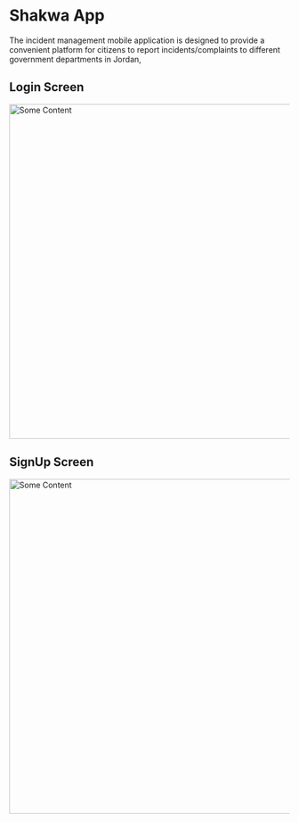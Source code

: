 <h1>Shakwa App </h1>
The incident management mobile application is designed to provide a convenient platform for citizens to report incidents/complaints to different government departments in Jordan,

<h2>Login Screen</h2>

<img src="https://github.com/yazanhmaed/shakwa-App/assets/93092669/844123c8-d297-47e0-850d-818b95440848" alt="Some Content" style="height:600px;">

<h2>SignUp Screen</h2>

<img src="https://github.com/yazanhmaed/shakwa-App/assets/93092669/2a9da284-68e0-4018-a16d-20da96263b2b" alt="Some Content" style="height:600px;">
